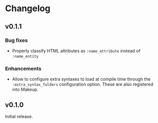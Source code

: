 # Changelog

## v0.1.1

### Bug fixes

* Properly classify HTML attributes as `:name_attribute` instead of `:name_entity`

### Enhancements

* Allow to configure extra syntaxes to load at compile time through the `:extra_syntax_folders` configuration option. These are also registered into Makeup.

## v0.1.0

Initial release.
